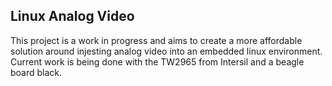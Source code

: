 ## Linux Analog Video

This project is a work in progress and aims to create a more affordable solution around injesting analog video into an embedded linux environment.  Current work is being done with the TW2965 from Intersil and a beagle board black.